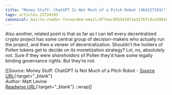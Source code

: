 ```yaml
---
title: "Money Stuff: ChatGPT Is Not Much of a Pitch Robot (464227193)"
tags: articles-23724393
canonical: mailto:reader-forwarded-email/8f7eac955541871e32767c8ce2001040
---
```


Also another, related point is that as far as I can tell every decentralized crypto project has some central group of decision-makers who actually run the project, and then a veneer of decentralization. Shouldn’t the holders of Pollen tokens get to decide on its monetization strategy? Lol, no, absolutely not. Sure if they were *shareholders* of Pollen they’d have some legally binding governance rights. But they’re not.


[[_Source_: Money Stuff: ChatGPT Is Not Much of a Pitch Robot - [Source URL](mailto:reader-forwarded-email/8f7eac955541871e32767c8ce2001040){:target="_blank"}<br>
_Author_: Matt Levine<br>
[Readwise URL](https://readwise.io/open/464227193){:target="_blank"}
::wrap]]